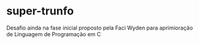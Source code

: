 # super-trunfo
 Desafio ainda na fase inicial proposto pela Faci Wyden para aprimioração de Linguagem de Programação em C
